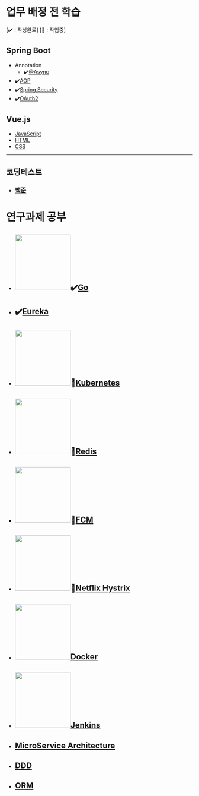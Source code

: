 # 업무 배정 전 학습

[✔️ : 작성완료] [:pencil: : 작업중]

## Spring Boot          

   - Annotation
      - ✔️[@Async](%40Async-Annotation.md)
- ✔️[AOP](AOP.md)
- ✔️[Spring Security](Spring-Security.md)
- ✔️[OAuth2](OAuth2.md)
## Vue.js
   - [JavaScript](JavaScript.md)
   - [HTML](HTML.md)
   - [CSS](CSS.md)

***

## 코딩테스트

- ### [백준](./codingTest/baekjoon/readme.md)



# 연구과제 공부

- ## <img src="https://miro.medium.com/max/600/1*yh90bW8jL4f8pOTZTvbzqw.png" width="150">✔️[Go](go.md)

- ## ✔️[Eureka](eureka.md)

- ## <img src="https://upload.wikimedia.org/wikipedia/commons/thumb/3/39/Kubernetes_logo_without_workmark.svg/1200px-Kubernetes_logo_without_workmark.svg.png" width="150">:pencil:[Kubernetes](k8s.md)

- ## <img src="https://media.vlpt.us/images/jbb9229/post/226b55e4-efa7-4601-9c1f-580ca8e46a63/1100px_Redis_Logo_01.png" width="150">:pencil:[Redis](redis.md)

- ## <img src="https://www.earlysoft.co.kr/wp-content/uploads/2019/05/fcm.jpg" width="150">:pencil:[FCM](fcm.md)

- ##  <img src="https://ichi.pro/assets/images/max/640/0*gRZh5dHFWz-nFu7Z.png" width="150">:pencil:[Netflix Hystrix](hystrix.md)

- ## <img src="https://blog.kakaocdn.net/dn/dygYqS/btqAGb0f2hT/ZvrsYAkqacHgpkBilkiAYk/img.png" width="150">[Docker](docker.md)

- ## <img src="https://img1.daumcdn.net/thumb/R800x0/?scode=mtistory2&fname=https%3A%2F%2Fblog.kakaocdn.net%2Fdn%2FbFEsv1%2FbtqPAtFgvAk%2FcIfbmNEZsxRKx8EYlw4XY0%2Fimg.png"  width="150">[Jenkins](jenkins.md)

- ## [MicroService Architecture](msa.md)

- ## [DDD](DDD.md)

- ## [ORM](ORM.md)

